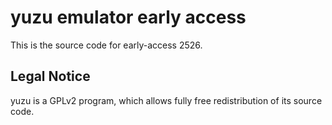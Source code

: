 yuzu emulator early access
=============

This is the source code for early-access 2526.

## Legal Notice

yuzu is a GPLv2 program, which allows fully free redistribution of its source code.